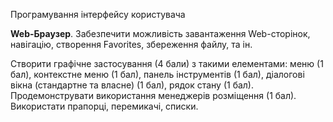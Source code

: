 Програмування інтерфейсу користувача 

**Web-Браузер**. Забезпечити можливість завантаження Web-сторінок, навігацію, створення Favorites, збереження файлу, та ін.

Створити графічне застосування (4 бали) з такими елементами: меню (1 бал), контекстне меню (1 бал), панель інструментів (1 бал), діалогові вікна (стандартне та власне) (1 бал), рядок стану (1 бал). Продемонструвати використання менеджерів розміщення (1 бал). Використати прапорці, перемикачі, списки.
